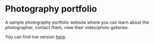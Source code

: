 # Photography portfolio
A sample photography portfolio website where you can learn about the photographer, contact them, view their video/photo galleries.

You can find live version [here](https://www.deimantasb.com/projects/photography-portfolio/preview/).
